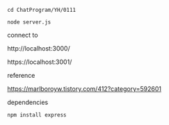     cd ChatProgram/YH/0111 

    node server.js


connect to

http://localhost:3000/

https://localhost:3001/

reference

https://marlboroyw.tistory.com/412?category=592601

dependencies

    npm install express